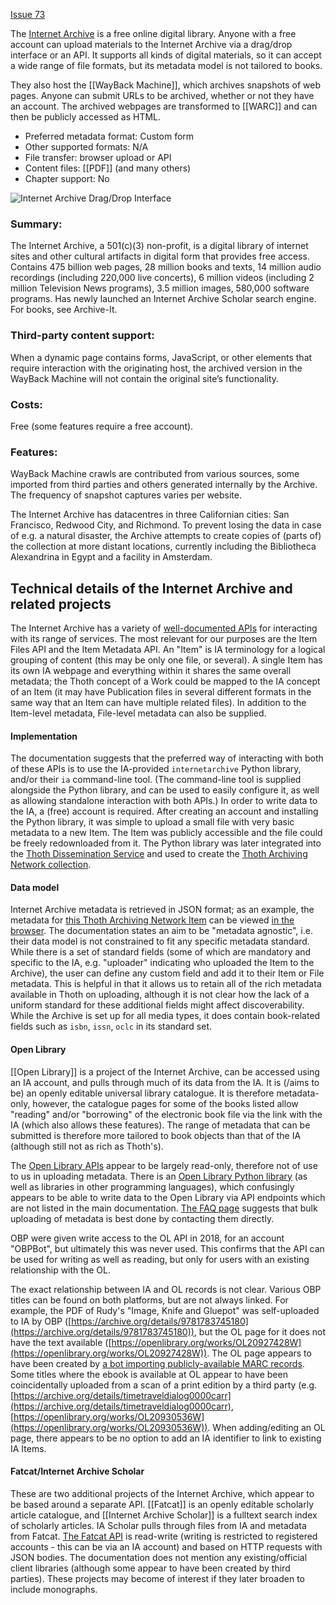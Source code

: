 [Issue 73](https://github.com/thoth-pub/thoth/issues/73)

The [Internet Archive](https://archive.org/) is a free online digital library. Anyone with a free account can upload materials to the Internet Archive via a drag/drop interface or an API. It supports all kinds of digital materials, so it can accept a wide range of file formats, but its metadata model is not tailored to books.

They also host the [[WayBack Machine]], which archives snapshots of web pages. Anyone can submit URLs to be archived, whether or not they have an account. The archived webpages are transformed to [[WARC]] and can then be publicly accessed as HTML.

* Preferred metadata format: Custom form
* Other supported formats: N/A
* File transfer: browser upload or API
* Content files: [[PDF]] (and many others)
* Chapter support: No

![Internet Archive Drag/Drop Interface](https://punctumbooks.com/punctum/wp-content/uploads/2020/10/Screenshot-2020-10-15-at-14.04.58.png)

### Summary: 
The Internet Archive, a 501(c)(3) non-profit, is a digital library of internet sites and other cultural artifacts in digital form that provides free access. Contains 475 billion web pages, 28 million books and texts, 14 million audio recordings (including 220,000 live concerts), 6 million videos (including 2 million Television News programs), 3.5 million images, 580,000 software programs. Has newly launched an Internet Archive Scholar search engine. For books, see Archive-It.

### Third-party content support: 
When a dynamic page contains forms, JavaScript, or other elements that require interaction with the originating host, the archived version in the WayBack Machine will not contain the original site’s functionality.

### Costs:
Free (some features require a free account).

### Features: 
WayBack Machine crawls are contributed from various sources, some imported from third parties and others generated internally by the Archive. The frequency of snapshot captures varies per website.

The Internet Archive has datacentres in three Californian cities: San Francisco, Redwood City, and Richmond. To prevent losing the data in case of e.g. a natural disaster, the Archive attempts to create copies of (parts of) the collection at more distant locations, currently including the Bibliotheca Alexandrina in Egypt and a facility in Amsterdam.

## Technical details of the Internet Archive and related projects

The Internet Archive has a variety of [well-documented APIs](https://archive.org/services/docs/api/index.html) for interacting with its range of services. The most relevant for our purposes are the Item Files API and the Item Metadata API. An "Item" is IA terminology for a logical grouping of content (this may be only one file, or several). A single Item has its own IA webpage and everything within it shares the same overall metadata; the Thoth concept of a Work could be mapped to the IA concept of an Item (it may have Publication files in several different formats in the same way that an Item can have multiple related files). In addition to the Item-level metadata, File-level metadata can also be supplied.

#### Implementation

The documentation suggests that the preferred way of interacting with both of these APIs is to use the IA-provided `internetarchive` Python library, and/or their `ia` command-line tool. (The command-line tool is supplied alongside the Python library, and can be used to easily configure it, as well as allowing standalone interaction with both APIs.) In order to write data to the IA, a (free) account is required. After creating an account and installing the Python library, it was simple to upload a small file with very basic metadata to a new Item. The Item was publicly accessible and the file could be freely redownloaded from it. The Python library was later integrated into the [Thoth Dissemination Service](https://github.com/thoth-pub/thoth-dissemination/) and used to create the [Thoth Archiving Network collection](https://archive.org/details/thoth-archiving-network).

#### Data model

Internet Archive metadata is retrieved in JSON format; as an example, the metadata for [this Thoth Archiving Network Item](https://archive.org/details/60450f84-3e18-4beb-bafe-87c78b5a0159) can be viewed [in the browser](https://archive.org/metadata/60450f84-3e18-4beb-bafe-87c78b5a0159). The documentation states an aim to be "metadata agnostic", i.e. their data model is not constrained to fit any specific metadata standard. While there is a set of standard fields (some of which are mandatory and specific to the IA, e.g. "uploader" indicating who uploaded the Item to the Archive), the user can define any custom field and add it to their Item or File metadata. This is helpful in that it allows us to retain all of the rich metadata available in Thoth on uploading, although it is not clear how the lack of a uniform standard for these additional fields might affect discoverability. While the Archive is set up for all media types, it does contain book-related fields such as `isbn`, `issn`, `oclc` in its standard set.

#### Open Library

[[Open Library]] is a project of the Internet Archive, can be accessed using an IA account, and pulls through much of its data from the IA. It is (/aims to be) an openly editable universal library catalogue. It is therefore metadata-only, however, the catalogue pages for some of the books listed allow "reading" and/or "borrowing" of the electronic book file via the link with the IA (which also allows these features). The range of metadata that can be submitted is therefore more tailored to book objects than that of the IA (although still not as rich as Thoth's).

The [Open Library APIs](https://openlibrary.org/developers/api) appear to be largely read-only, therefore not of use to us in uploading metadata. There is an [Open Library Python library](https://github.com/internetarchive/openlibrary-client) (as well as libraries in other programming languages), which confusingly appears to be able to write data to the Open Library via API endpoints which are not listed in the main documentation. [The FAQ page](https://openlibrary.org/help/faq/about#bulkimport) suggests that bulk uploading of metadata is best done by contacting them directly.

OBP were given write access to the OL API in 2018, for an account "OBPBot", but ultimately this was never used. This confirms that the API can be used for writing as well as reading, but only for users with an existing relationship with the OL.

The exact relationship between IA and OL records is not clear. Various OBP titles can be found on both platforms, but are not always linked. For example, the PDF of Rudy's "Image, Knife and Gluepot" was self-uploaded to IA by OBP ([https://archive.org/details/9781783745180](https://archive.org/details/9781783745180)), but the OL page for it does not have the text available ([https://openlibrary.org/works/OL20927428W](https://openlibrary.org/works/OL20927428W)). The OL page appears to have been created by [a bot importing publicly-available MARC records](https://openlibrary.org/people/horncBot). Some titles where the ebook is available at OL appear to have been coincidentally uploaded from a scan of a print edition by a third party (e.g. [https://archive.org/details/timetraveldialog0000carr](https://archive.org/details/timetraveldialog0000carr), [https://openlibrary.org/works/OL20930536W](https://openlibrary.org/works/OL20930536W)). When adding/editing an OL page, there appears to be no option to add an IA identifier to link to existing IA Items.

#### Fatcat/Internet Archive Scholar

These are two additional projects of the Internet Archive, which appear to be based around a separate API. [[Fatcat]] is an openly editable scholarly article catalogue, and [[Internet Archive Scholar]] is a fulltext search index of scholarly articles. IA Scholar pulls through files from IA and metadata from Fatcat. [The Fatcat API](https://api.fatcat.wiki/redoc) is read-write (writing is restricted to registered accounts - this can be via an IA account) and based on HTTP requests with JSON bodies. The documentation does not mention any existing/official client libraries (although some appear to have been created by third parties). These projects may become of interest if they later broaden to include monographs.